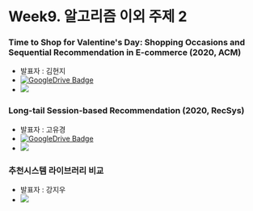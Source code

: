 # Week9. 알고리즘 이외 주제 2

### Time to Shop for Valentine's Day: Shopping Occasions and Sequential Recommendation in E-commerce (2020, ACM) 
* 발표자 : 김현지 
* [![GoogleDrive Badge](https://img.shields.io/badge/Paper-405263?style=flat-square&logo=Quip&link=https://drive.google.com/file/d/1VnYsB8k4Fxu6UFhAxuTi4m01BjoH2uwS/view?usp=sharing)](https://www.hongliangjie.com/publications/wsdm2020.pdf)  
* <a href="https://velog.io/@tobigs-recsys/Paper-ReviewTime-to-Shop-for-Valentines-Day-Shopping-Occasions-and-Sequential-Recommendation-in-E-commerce" target="_blank"><img src="https://img.shields.io/badge/Paper Review-20c997?style=flat-square&logo=Vimeo&logoColor=white"/></a>  


### Long-tail Session-based Recommendation (2020, RecSys) 
* 발표자 : 고유경
* [![GoogleDrive Badge](https://img.shields.io/badge/Paper-405263?style=flat-square&logo=Quip&link=https://drive.google.com/file/d/1VnYsB8k4Fxu6UFhAxuTi4m01BjoH2uwS/view?usp=sharing)](https://arxiv.org/pdf/2007.12329.pdf)  
* <a href="https://velog.io/@tobigs-recsys/Paper-Review-2020-Recsys-Long-tail-Session-based-Recommendation" target="_blank"><img src="https://img.shields.io/badge/Paper Review-20c997?style=flat-square&logo=Vimeo&logoColor=white"/></a>  


### 추천시스템 라이브러리 비교
* 발표자 : 강지우
* <a href="https://velog.io/@tobigs-recsys/RecommenderSystemLibraries" target="_blank"><img src="https://img.shields.io/badge/Paper Review-20c997?style=flat-square&logo=Vimeo&logoColor=white"/></a>  
